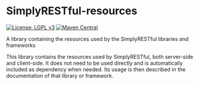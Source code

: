 # SimplyRESTful-resources
[![License: LGPL v3](https://img.shields.io/badge/License-LGPL%20v3-blue.svg?style=plastic)](https://www.gnu.org/licenses/lgpl-3.0)
[![Maven Central](https://maven-badges.herokuapp.com/maven-central/com.github.arucard21.simplyrestful/SimplyRESTful-resources/badge.svg?style=plastic)](https://maven-badges.herokuapp.com/maven-central/com.github.arucard21.simplyrestful/SimplyRESTful-resources)

A library containing the resources used by the SimplyRESTful libraries and frameworks

This library contains the resources used by SimplyRESTful, both server-side and client-side. It does not need to be used directly and is automatically included as dependency when needed. Its usage is then described in the documentation of that library or framework.